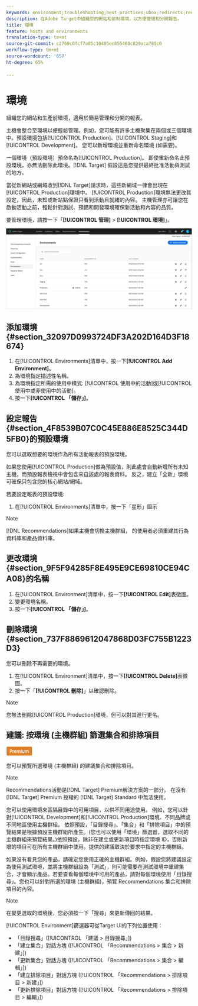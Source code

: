 ```yaml
---
keywords: environment;troubleshooting;best practices;ubox;redirects;redirect;whitelist;blacklist;blocklist;allowlist
description: 在Adobe Target中組織您的網站和前制環境，以方便管理和分開報告。
title: 環境
feature: hosts and environments
translation-type: tm+mt
source-git-commit: c2769c0fcf7a05c10405ec855468c829aca785c0
workflow-type: tm+mt
source-wordcount: '657'
ht-degree: 65%

---
```



# 環境

組織您的網站和生產前環境，適用於簡易管理和分開的報表。

主機會整合至環境以便輕鬆管理。例如，您可能有許多主機聚集在兩個或三個環境中。預設環境包括[!UICONTROL Production]、[!UICONTROL Staging]和[!UICONTROL Development]。 您可以新增環境並重新命名環境 (如需要)。

一個環境（預設環境）預命名為[!UICONTROL Production]。 即使重新命名此預設環境，亦無法刪除此環境。[!DNL Target] 假設這是您提供最終批准活動與測試的地方。

當從新網站或網域收到[!DNL Target]請求時，這些新網域一律會出現在[!UICONTROL Production]環境中。 [!UICONTROL Production]環境無法更改其設定，因此，未知或新站點保證只看到活動且就緒的內容。 主機管理亦可讓您在啟動活動之前，輕鬆針對測試、預備和開發環境確保新活動和內容的品質。

要管理環境，請按一下「**[!UICONTROL 管理]** > **[!UICONTROL 環境]**」。

![環境清單](/help/administrating-target/assets/environments.png)

## 添加環境{#section_32097D0993724DF3A202D164D3F18674}

1. 在[!UICONTROL Environments]清單中，按一下&#x200B;**[!UICONTROL Add Environment]**。
1. 為環境指定描述性名稱。
1. 為環境指定所需的使用中模式: [!UICONTROL 使用中的活動]或[!UICONTROL 使用中或非使用中的活動]。
1. 按一下&#x200B;**[!UICONTROL 「儲存」]**。

## 設定報告{#section_4F8539B07C0C45E886E8525C344D5FB0}的預設環境

您可以選取想要的環境作為所有活動報表的預設環境。

如果您使用[!UICONTROL Production]做為預設值，則此處會自動新增所有未知主機，而預設報表檢視中會包含來自該處的報表資料。 反之，建立「全新」環境可確保只包含您的核心網站/網域。

若要設定報表的預設環境:

1. 在[!UICONTROL Environments]清單中，按一下「星形」圖示

>[!NOTE]
>
>[!DNL Recommendations]如果主機會切換主機群組， 的使用者必須重建其行為資料庫和產品資料庫。

## 更改環境{#section_9F5F94285F8E495E9CE69810CE94CA08}的名稱

1. 在[!UICONTROL Environment]清單中，按一下&#x200B;**[!UICONTROL Edit]**&#x200B;表徵圖。
1. 變更環境名稱。
1. 按一下&#x200B;**[!UICONTROL 「儲存」]**。

## 刪除環境{#section_737F8869612047868D03FC755B1223D3}

您可以刪除不再需要的環境。

1. 在[!UICONTROL Environment]清單中，按一下&#x200B;**[!UICONTROL Delete]**&#x200B;表徵圖。
1. 按一下「**[!UICONTROL 刪除]**」以確認刪除。

>[!NOTE]
>
>您無法刪除[!UICONTROL Production]環境，但可以對其進行更名。

## 建議: 按環境 (主機群組) 篩選集合和排除項目

![Premium 徽章](/help/assets/premium.png)

您可以預覽所選環境 (主機群組) 的建議集合和排除項目。

>[!NOTE]
>
>Recommendations活動是[!DNL Target] Premium解決方案的一部分。 在沒有 [!DNL Target] Premium 授權的 [!DNL Target] Standard 中無法使用。

您可以使用環境來區隔目錄中的可用項目，以供不同用途使用。 例如，您可以針對[!UICONTROL Development]和[!UICONTROL Production]環境、不同品牌或不同地區使用主機群組。 依照預設，「目錄搜尋」、「集合」和「排除項目」中的預覽結果是根據預設主機群組所產生。(您也可以使用「環境」篩選器，選取不同的主機群組來預覽結果。)依照預設，除非在建立或更新項目時指定環境 ID，否則新增的項目可在所有主機群組中使用。提供的建議取決於要求中指定的主機群組。

如果沒有看見您的產品，請確定您使用正確的主機群組。例如，假設您將建議設定為使用測試環境，並將主機群組設為「測試」，則可能需要在測試環境中重建集合，才會顯示產品。若要查看每個環境中可用的產品，請對每個環境使用「目錄搜尋」。您也可以針對所選的環境 (主機群組)，預覽 Recommendations 集合和排除項目的內容。

>[!NOTE]
>在變更選取的環境後，您必須按一下「搜尋」來更新傳回的結果。

[!UICONTROL Environment]篩選器可從Target UI的下列位置使用：

* 「目錄搜尋」([!UICONTROL 「建議 > 目錄搜尋」])
* 「建立集合」對話方塊 ([!UICONTROL 「Recommendations > 集合 > 新建」])
* 「更新集合」對話方塊 ([!UICONTROL 「Recommendations > 集合 > 編輯」])
* 「建立排除項目」對話方塊 ([!UICONTROL 「Recommendations > 排除項目 > 新建」])
* 「更新排除項目」對話方塊 ([!UICONTROL 「Recommendations > 排除項目 > 編輯」])